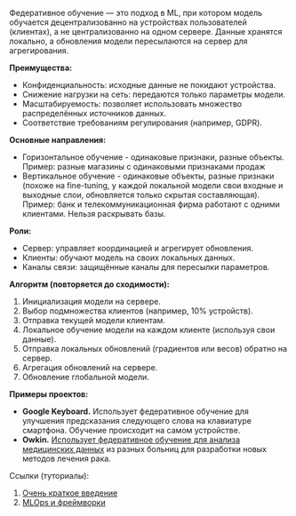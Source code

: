 Федеративное обучение — это подход в ML, при котором модель обучается децентрализованно на устройствах пользователей (клиентах), а не централизованно на одном сервере. 
Данные хранятся локально, а обновления модели пересылаются на сервер для агрегирования.

**Преимущества:**
- Конфиденциальность: исходные данные не покидают устройства.
- Снижение нагрузки на сеть: передаются только параметры модели.
- Масштабируемость: позволяет использовать множество распределённых источников данных.
- Соответствие требованиям регулирования (например, GDPR).

**Основные направления:**
- Горизонтальное обучение - одинаковые признаки, разные объекты.
  Пример: разные магазины с одинаковыми признаками продаж
- Вертикальное обучение - одинаковые объекты, разные признаки (похоже на fine-tuning, у каждой локальной модели свои входные и выходные слои, обновляется только скрытая составляющая).
  Пример: банк и телекоммуникационная фирма работают с одними клиентами. Нельзя раскрывать базы.

**Роли:**
- Сервер: управляет координацией и агрегирует обновления.
- Клиенты: обучают модель на своих локальных данных.
- Каналы связи: защищённые каналы для пересылки параметров.

**Алгоритм (повторяется до сходимости):**
1) Инициализация модели на сервере.
2) Выбор подмножества клиентов (например, 10% устройств).
3) Отправка текущей модели клиентам.
4) Локальное обучение модели на каждом клиенте (используя свои данные).
5) Отправка локальных обновлений (градиентов или весов) обратно на сервер.
6) Агрегация обновлений на сервере.
7) Обновление глобальной модели.

**Примеры проектов:**
- **Google Keyboard.** Использует федеративное обучение для улучшения предсказания следующего слова на клавиатуре смартфона. Обучение происходит на самом устройстве. 
- **Owkin.** [Использует федеративное обучение для анализа медицинских данных](https://www.owkin.com/newsfeed/owkin-and-cancerlinq-collaborate-to-use-federated-learning-on-real-world-oncology-data-in-a-study-to-understand-lung-cancer-treatment) из разных больниц для разработки новых методов лечения рака.

Ссылки (туториалы):
1. [Очень краткое введение](https://habr.com/ru/companies/skillfactory/articles/880416/)
2. [MLOps и фреймворки](https://bigdataschool.ru/blog/what-is-federated-machine-learning.html?ysclid=magzsvczrg333180667)